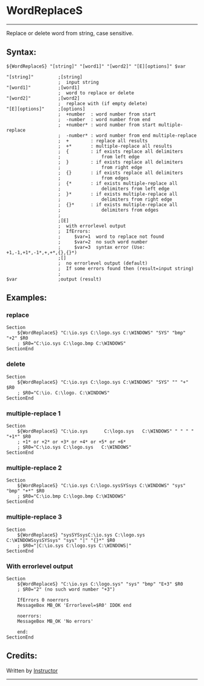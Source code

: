 # WordReplaceS

---

Replace or delete word from string, case sensitive.

## Syntax:

	${WordReplaceS} "[string]" "[word1]" "[word2]" "[E][options]" $var

	"[string]"         ;[string]
	                   ;  input string
	"[word1]"          ;[word1]
	                   ;  word to replace or delete
	"[word2]"          ;[word2]
	                   ;  replace with (if empty delete)
	"[E][options]"     ;[options]
	                   ;  +number  : word number from start
	                   ;  -number  : word number from end
	                   ;  +number* : word number from start multiple-replace
	                   ;  -number* : word number from end multiple-replace
	                   ;  +        : replace all results
	                   ;  +*       : multiple-replace all results
	                   ;  {        : if exists replace all delimiters
	                   ;               from left edge
	                   ;  }        : if exists replace all delimiters
	                   ;               from right edge
	                   ;  {}       : if exists replace all delimiters
	                   ;               from edges
	                   ;  {*       : if exists multiple-replace all
	                   ;               delimiters from left edge
	                   ;  }*       : if exists multiple-replace all
	                   ;               delimiters from right edge
	                   ;  {}*      : if exists multiple-replace all
	                   ;               delimiters from edges
	                   ;
	                   ;[E]
	                   ;  with errorlevel output
	                   ;  IfErrors:
	                   ;     $var=1  word to replace not found
	                   ;     $var=2  no such word number
	                   ;     $var=3  syntax error (Use: +1,-1,+1*,-1*,+,+*,{},{}*)
	                   ;[]
	                   ;  no errorlevel output (default)
	                   ;  If some errors found then (result=input string)
	                   ;
	$var               ;output (result)

## Examples:

### replace

	Section
		${WordReplaceS} "C:\io.sys C:\logo.sys C:\WINDOWS" "SYS" "bmp" "+2" $R0
		; $R0="C:\io.sys C:\logo.bmp C:\WINDOWS"
	SectionEnd

### delete

	Section
		${WordReplaceS} "C:\io.sys C:\logo.sys C:\WINDOWS" "SYS" "" "+" $R0
		; $R0="C:\io. C:\logo. C:\WINDOWS"
	SectionEnd

### multiple-replace 1

	Section
		${WordReplaceS} "C:\io.sys      C:\logo.sys   C:\WINDOWS" " " " " "+1*" $R0
		; +1* or +2* or +3* or +4* or +5* or +6*
		; $R0="C:\io.sys C:\logo.sys   C:\WINDOWS"
	SectionEnd

### multiple-replace 2

	Section
		${WordReplaceS} "C:\io.sys C:\logo.sysSYSsys C:\WINDOWS" "sys" "bmp" "+*" $R0
		; $R0="C:\io.bmp C:\logo.bmp C:\WINDOWS"
	SectionEnd

### multiple-replace 3

	Section
		${WordReplaceS} "sysSYSsysC:\io.sys C:\logo.sys C:\WINDOWSsysSYSsys" "sys" "|" "{}*" $R0
		; $R0="|C:\io.sys C:\logo.sys C:\WINDOWS|"
	SectionEnd

### With errorlevel output

	Section
		${WordReplaceS} "C:\io.sys C:\logo.sys" "sys" "bmp" "E+3" $R0
		; $R0="2" (no such word number "+3")

		IfErrors 0 noerrors
		MessageBox MB_OK 'Errorlevel=$R0' IDOK end

		noerrors:
		MessageBox MB_OK 'No errors'

		end:
	SectionEnd

## Credits:

Written by [Instructor][1]

---

[1]: http://nsis.sourceforge.net/User:Instructor